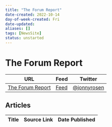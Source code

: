 ```yaml
---
title: "The Forum Report"
date-created: 2022-10-14
day-of-week-created: Fri
date-updated: 
aliases: []
tags: [NewsSite]
status: unstarted
---
```


# The Forum Report

URL | Feed | Twitter
-|-|-
[The Forum Report](https://theforumreport.com/) | [Feed](https://theforumreport.com/feed) | [@jonnyrosen](https://twitter.com/jonnyrosen) 


## Articles
| Title | Source Link | Date Published |
|---|---|---|


